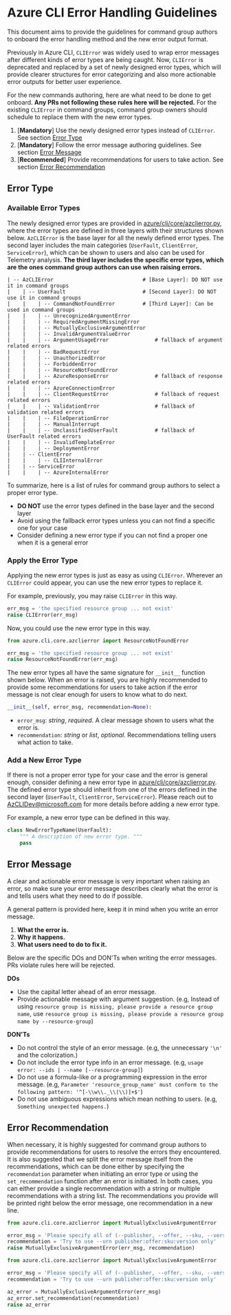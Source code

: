 # Azure CLI Error Handling Guidelines

This document aims to provide the guidelines for command group authors to onboard the error handling method and the new error output format.

Previously in Azure CLI, `CLIError` was widely used to wrap error messages after different kinds of error types are being caught. Now, `CLIError` is deprecated and replaced by a set of newly designed error types, which will provide clearer structures for error categorizing and also more actionable error outputs for better user experience.

For the new commands authoring, here are what need to be done to get onboard. __Any PRs not following these rules here will be rejected.__ For the existing `CLIError` in command groups, command group owners should schedule to replace them with the new error types.
1. [__Mandatory__] Use the newly designed error types instead of `CLIError`. See section [Error Type](#Error-Type)
2. [__Mandatory__] Follow the error message authoring guidelines. See section [Error Message](#Error-Message)
3. [__Recommended__] Provide recommendations for users to take action. See section [Error Recommendation](#Error-Recommendation)


## Error Type

### Available Error Types

The newly designed error types are provided in [azure/cli/core/azclierror.py](https://github.com/Azure/azure-cli/blob/dev/src/azure-cli-core/azure/cli/core/azclierror.py), where the error types are defined in three layers with their structures shown below. `AzCLIError` is the base layer for all the newly defined error types. The second layer includes the main categories (`UserFault`, `ClientError`, `ServiceError`), which can be shown to users and also can be used for Telemetry analysis. __The third layer includes the specific error types, which are the ones command group authors can use when raising errors.__

```
| -- AzCLIError                             # [Base Layer]: DO NOT use it in command groups
|    | -- UserFault                         # [Second Layer]: DO NOT use it in command groups
|    |    | -- CommandNotFoundError         # [Third Layer]: Can be used in command groups
|    |    | -- UnrecognizedArgumentError
|    |    | -- RequiredArgumentMissingError
|    |    | -- MutuallyExclusiveArgumentError
|    |    | -- InvalidArgumentValueError
|    |    | -- ArgumentUsageError               # fallback of argument related errors
|    |    | -- BadRequestError
|    |    | -- UnauthorizedError
|    |    | -- ForbiddenError
|    |    | -- ResourceNotFoundError
|    |    | -- AzureResponseError               # fallback of response related errors
|    |    | -- AzureConnectionError
|    |    | -- ClientRequestError               # fallback of request related errors
|    |    | -- ValidationError                  # fallback of validation related errors
|    |    | -- FileOperationError
|    |    | -- ManualInterrupt
|    |    | -- UnclassifiedUserFault            # fallback of UserFault related errors
|    |    | -- InvalidTemplateError
|    |    | -- DeploymentError
|    | -- ClientError
|    |    | -- CLIInternalError
|    | -- ServiceError
|    |    | -- AzureInternalError
```

To summarize, here is a list of rules for command group authors to select a proper error type.
- __DO NOT__ use the error types defined in the base layer and the second layer
- Avoid using the fallback error types unless you can not find a specific one for your case
- Consider defining a new error type if you can not find a proper one when it is a general error

### Apply the Error Type

Applying the new error types is just as easy as using `CLIError`. Wherever an `CLIError` could appear, you can use the new error types to replace it.

For example, previously, you may raise `CLIError` in this way.
```Python
err_msg = 'the specified resource group ... not exist'
raise CLIError(err_msg)
```

Now, you could use the new error type in this way.
```Python
from azure.cli.core.azclierror import ResourceNotFoundError

err_msg = 'the specified resource group ... not exist'
raise ResourceNotFoundError(err_msg)
```

The new error types all have the same signature for `__init__` function shown below. When an error is raised, you are highly recommended to provide some recommendations for users to take action if the error message is not clear enough for users to know what to do next.
```Python
__init__(self, error_msg, recommendation=None):
```
- `error_msg`: _string_, _required_. A clear message shown to users what the error is.
- `recommendation`: _string_ or _list_, _optional_. Recommendations telling users what action to take.

### Add a New Error Type

If there is not a proper error type for your case and the error is general enough, consider defining a new error type in [azure/cli/core/azclierror.py](https://github.com/Azure/azure-cli/blob/dev/src/azure-cli-core/azure/cli/core/azclierror.py). The defined error type should inherit from one of the errors defined in the second layer (`UserFault`, `ClientError`, `ServiceError`). Please reach out to AzCLIDev@microsoft.com for more details before adding a new error type.

For example, a new error type can be defined in this way.
```Python
class NewErrorTypeName(UserFault):
    """ A description of new error type. """
    pass
```


## Error Message

A clear and actionable error message is very important when raising an error, so make sure your error message describes clearly what the error is and tells users what they need to do if possible.

A general pattern is provided here, keep it in mind when you write an error message.

1. __What the error is.__
2. __Why it happens.__
3. __What users need to do to fix it.__

Below are the specific DOs and DON'Ts when writing the error messages. PRs violate rules here will be rejected.

__DOs__
- Use the capital letter ahead of an error message.
- Provide actionable message with argument suggestion. (e.g, Instead of using `resource group is missing, please provide a resource group name`, use `resource group is missing, please provide a resource group name by --resource-group`)

__DON'Ts__
- Do not control the style of an error message. (e.g, the unnecessary `'\n'` and the colorization.)
- Do not include the error type info in an error message. (e.g, `usage error: --ids | --name [--resource-group]`)
- Do not use a formula-like or a programming expression in the error message. (e.g, `Parameter 'resource_group_name' must conform to the following pattern: '^[-\\w\\._\\(\\)]+$'`)
- Do not use ambiguous expressions which mean nothing to users. (e.g, `Something unexpected happens.`)


## Error Recommendation

When necessary, it is highly suggested for command group authors to provide recommendations for users to resolve the errors they encountered. It is also suggested that we split the error message itself from the recommendations, which can be done either by specifying the `recommendation` parameter when initiating an error type or using the `set_recommendation` function after an error is initiated. In both cases, you can either provide a single recommendation with a string or multiple recommendations with a string list. The recommendations you provide will be printed right below the error message, one recommendation in a new line.


```Python
from azure.cli.core.azclierror import MutuallyExclusiveArgumentError

error_msg = 'Please specify all of (--publisher, --offer, --sku, --version), or --urn'
recommendation = 'Try to use --urn publisher:offer:sku:version only'
raise MutuallyExclusiveArgumentError(err_msg, recommendation)
```

```Python
from azure.cli.core.azclierror import MutuallyExclusiveArgumentError

error_msg = 'Please specify all of (--publisher, --offer, --sku, --version), or --urn'
recommendation = 'Try to use --urn publisher:offer:sku:version only'

az_error = MutuallyExclusiveArgumentError(err_msg)
az_error.set_recommendation(recommendation)
raise az_error
```
